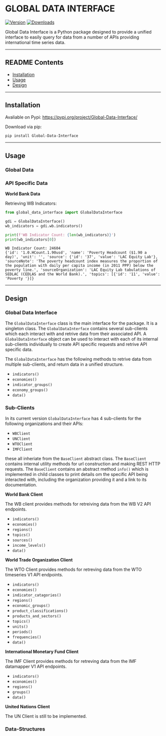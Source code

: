 # GLOBAL DATA INTERFACE

[![Version](https://img.shields.io/badge/version-0.1.0a1-orange)](https://github.com/EMCampbell01/Global-Data-Interface)
[![Downloads](https://img.shields.io/pypi/dm/Global-Data-Interface)](https://pypi.org/project/Global-Data-Interface/)

Global Data Interface is a Python package designed to provide a unified interface to easily query for data from a number of APIs providing international time series data.

---

## README Contents

- [Installation](#Installation)
- [Usage](#Usage)
- [Design](#design)

---

## Installation

Avaliable on Pypi:
https://pypi.org/project/Global-Data-Interface/

Download via pip:
```bash
pip install Global-Data-Interface
```

---

## Usage

### Global Data

### API Specific Data 

**World Bank Data**

Retrieving WB Indicators:
```python
from global_data_interface import GlobalDataInterface

gdi = GlobalDataInterface()
wb_indicators = gdi.wb.indicators()

print(f'WB Indicator Count: {len(wb_indicators)}')
print(wb_indicators[0])
```
```
WB Indicator Count: 24604
{'id': '1.0.HCount.1.90usd', 'name': 'Poverty Headcount ($1.90 a day)', 'unit': '', 'source': {'id': '37', 'value': 'LAC Equity Lab'}, 'sourceNote': 'The poverty headcount index measures the proportion of the population with daily per capita income (in 2011 PPP) below the poverty line.', 'sourceOrganization': 'LAC Equity Lab tabulations of SEDLAC (CEDLAS and the World Bank).', 'topics': [{'id': '11', 'value': 'Poverty '}]}
```

---

## Design

### Global Data Interface

The `GlobalDataInterface` class is the main interface for the package. It is a singleton class. The `GlobalDataInterface` contains several sub-clients which each interact with and retrive data from their associated API. A `GlobalDataInterface` object can be used to interact with each of its internal sub-clients individually to create API specific requests and retrive API specific data.

The `GlobalDataInterface` has the following methods to retrive data from multiple sub-clients, and return data in a unified structure.

- `indicators()`
- `economies()`
- `indicator_groups()`
- `economy_groups()`
- `data()`

### Sub-Clients

In its current version `GlobalDataInterface` has 4 sub-clients for the following organizations and their APIs:

- `WBClient`
- `UNClient`
- `WTOClient`
- `IMFClient`

these all inheriate from the `BaseClient` abstract class. The `BaseClient` contains internal utility methods for url construction and making REST HTTP requests. The `BaseClient` contains an abstract method `info()` which is implemented in child classes to print details om the specific API being interacted with, including the organization providing it and a link to its documentation.

**World Bank Client**

The WB client provides methods for retreiving data from the WB V2 API endpoints.

- `indicators()`
- `economies()`
- `regions()`
- `topics()`
- `sources()`
- `income_levels()`
- `data()`

**World Trade Organization Client**

The WTO Client provides methods for retreving data from the WTO timeseries V1 API endpoints.

- `indicators()`
- `economies()`
- `indicator_catagories()`
- `regions()`
- `economic_groups()`
- `product_classifications()`
- `products_and_sectors()`
- `topics()`
- `units()`
- `periods()`
- `frequencies()`
- `data()`

**International Monetary Fund Client**

The IMF Client provides methods for retreving data from the IMF datamapper V1 API endpoints.

- `indicators()`
- `economies()`
- `regions()`
- `groups()`
- `data()`

**United Nations Client**

The UN Client is still to be implemented.

### Data-Structures

